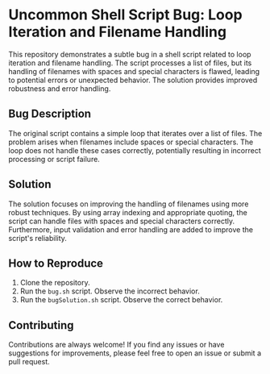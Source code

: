 # Uncommon Shell Script Bug: Loop Iteration and Filename Handling

This repository demonstrates a subtle bug in a shell script related to loop iteration and filename handling. The script processes a list of files, but its handling of filenames with spaces and special characters is flawed, leading to potential errors or unexpected behavior. The solution provides improved robustness and error handling.

## Bug Description
The original script contains a simple loop that iterates over a list of files. The problem arises when filenames include spaces or special characters. The loop does not handle these cases correctly, potentially resulting in incorrect processing or script failure.

## Solution
The solution focuses on improving the handling of filenames using more robust techniques. By using array indexing and appropriate quoting, the script can handle files with spaces and special characters correctly. Furthermore, input validation and error handling are added to improve the script's reliability.

## How to Reproduce
1. Clone the repository.
2. Run the `bug.sh` script.  Observe the incorrect behavior.
3. Run the `bugSolution.sh` script.  Observe the correct behavior.

## Contributing
Contributions are always welcome! If you find any issues or have suggestions for improvements, please feel free to open an issue or submit a pull request.